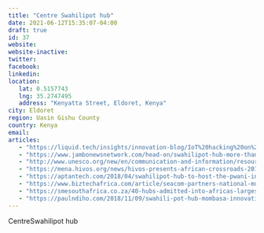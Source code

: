 ```yaml
---
title: "Centre Swahilipot hub"
date: 2021-06-12T15:35:07-04:00
draft: true
id: 37
website: 
website-inactive: 
twitter: 
facebook: 
linkedin: 
location: 
   lat: 0.5157743
   lng: 35.2747495
   address: "Kenyatta Street, Eldoret, Kenya"
city: Eldoret
region: Uasin Gishu County
country: Kenya
email: 
articles:
   - "https://liquid.tech/insights/innovation-blog/IoT%20hacking%20on%20the%20coast%20-%20Pwani%20Innovation%20Week"
   - "https://www.jambonewsnetwork.com/head-on/swahilipot-hub-more-than-just-technology-and-art-centre/"
   - "http://www.unesco.org/new/en/communication-and-information/resources/news-and-in-focus-articles/all-news/news/young_people_shape_kenyas_cultural_heritage_by_digitizing_l/"
   - "https://mena.hivos.org/news/hivos-presents-african-crossroads-2019-in-mombasa-kenya/"
   - "https://aptantech.com/2018/04/swahilipot-hub-to-host-the-pwani-innovation-week-in-early-december/"
   - "https://www.biztechafrica.com/article/seacom-partners-national-museums-kenya-open-mombas/11206/"
   - "https://smesouthafrica.co.za/40-hubs-admitted-into-africas-largest-network-of-tech-and-innovation-hubs/"
   - "https://paulndiho.com/2018/11/09/swahili-pot-hub-mombasa-innovation-center/"
---
```

CentreSwahilipot hub

